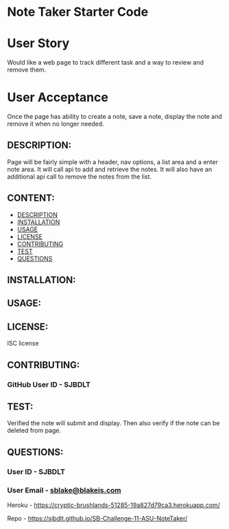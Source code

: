 # Note Taker Starter Code

# User Story

Would like a web page to track different task and a way to review and remove them.

# User Acceptance

Once the page has ability to create a note, save a note, display the note and remove it when no longer needed.


## DESCRIPTION:

Page will be fairly simple with a header, nav options, a list area and a enter note area. It will call api to add and retrieve the notes. It will also have an additional api call to remove the notes from the list.

## CONTENT:

* [DESCRIPTION](#description)
* [INSTALLATION](#installation)
* [USAGE](#usage)
* [LICENSE](#license)
* [CONTRIBUTING](#contributing)
* [TEST](#test)
* [QUESTIONS](#questions)

## INSTALLATION:

## USAGE:

## LICENSE:

ISC license

## CONTRIBUTING:

### GitHub User ID - SJBDLT

## TEST:

Verified the note will submit and display. Then also verify if the note can be deleted from page.

## QUESTIONS:

### User ID - SJBDLT
### User Email - sblake@blakeis.com


Heroku - https://cryptic-brushlands-51285-19a827d79ca3.herokuapp.com/


Repo - https://sjbdlt.github.io/SB-Challenge-11-ASU-NoteTaker/
